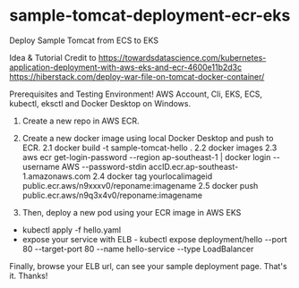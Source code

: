 # sample-tomcat-deployment-ecr-eks
Deploy Sample Tomcat from ECS to EKS

Idea & Tutorial Credit to 
https://towardsdatascience.com/kubernetes-application-deployment-with-aws-eks-and-ecr-4600e11b2d3c
https://hiberstack.com/deploy-war-file-on-tomcat-docker-container/

Prerequisites and Testing Environment! AWS Account, Cli, EKS, ECS, kubectl, eksctl and Docker Desktop on Windows.

1. Create a new repo in AWS ECR.

2. Create a new docker image using local Docker Desktop and push to ECR.
   2.1 docker build -t sample-tomcat-hello .
   2.2 docker images
   2.3 aws ecr get-login-password --region ap-southeast-1 | docker login --username AWS --password-stdin accID.ecr.ap-southeast-1.amazonaws.com
   2.4 docker tag yourlocalimageid public.ecr.aws/n9xxxv0/reponame:imagename
   2.5 docker push public.ecr.aws/n9q3x4v0/reponame:imagename
   
3. Then, deploy a new pod using your ECR image in AWS EKS
* kubectl apply -f hello.yaml 
* expose your service with ELB - kubectl expose deployment/hello --port 80 --target-port 80 --name hello-service --type LoadBalancer

Finally, browse your ELB url, can see your sample deployment page. That's it. Thanks!
